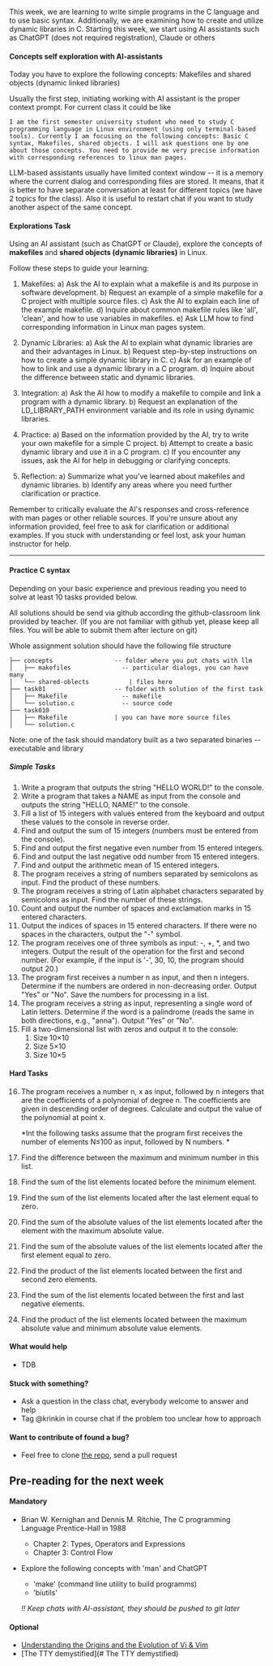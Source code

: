 
This week, we are learning to write simple programs in the C language and to use basic syntax. Additionally, we are examining how to create and utilize dynamic libraries in C. Starting this week, we start using AI assistants such as ChatGPT (does not required registration), Claude or others

#### Concepts self exploration with AI-assistants
Today you have to explore the following concepts: Makefiles and shared objects (dynamic linked libraries)

Usually the first step, initiating working with AI assistant is the proper context prompt. For current class it could be like
```
I am the first semester university student who need to study C programming language in Linux environment (using only terminal-based tools). Currently I am focusing on the following concepts: Basic C syntax, Makefiles, shared objects. I will ask questions one by one about those concepts. You need to provide me very precise information with corresponding references to linux man pages. 
```

LLM-based assistants usually have limited context window -- it is a memory where the current dialog and corresponding files are stored. It means, that it is better to have separate conversation at least for different topics (we have 2 topics for the class). Also it is useful to restart chat if you want to study another aspect of the same concept.

#### Explorations Task
 Using an AI assistant (such as ChatGPT or Claude), explore the concepts of **makefiles** and **shared objects (dynamic libraries)** in Linux. 
 
 Follow these steps to guide your learning:

1. Makefiles: a) Ask the AI to explain what a makefile is and its purpose in software development. b) Request an example of a simple makefile for a C project with multiple source files. c) Ask the AI to explain each line of the example makefile. d) Inquire about common makefile rules like 'all', 'clean', and how to use variables in makefiles. e) Ask LLM how to find corresponding information in Linux man pages system.

2. Dynamic Libraries: a) Ask the AI to explain what dynamic libraries are and their advantages in Linux. b) Request step-by-step instructions on how to create a simple dynamic library in C. c) Ask for an example of how to link and use a dynamic library in a C program. d) Inquire about the difference between static and dynamic libraries.
  
3. Integration: a) Ask the AI how to modify a makefile to compile and link a program with a dynamic library. b) Request an explanation of the LD_LIBRARY_PATH environment variable and its role in using dynamic libraries.
   
4. Practice: a) Based on the information provided by the AI, try to write your own makefile for a simple C project. b) Attempt to create a basic dynamic library and use it in a C program. c) If you encounter any issues, ask the AI for help in debugging or clarifying concepts.
   
5. Reflection: a) Summarize what you've learned about makefiles and dynamic libraries. b) Identify any areas where you need further clarification or practice.

Remember to critically evaluate the AI's responses and cross-reference with man pages or other reliable sources. If you're unsure about any information provided, feel free to ask for clarification or additional examples. If you stuck with understanding or feel lost, ask your human instructor for help.

---
#### Practice C syntax

Depending on your basic experience and previous reading you need to solve at least 10 tasks provided below. 

All solutions should be send via github according the github-classroom link provided by teacher. (If you are not familiar with github yet, please keep all files. You will be able to submit them after lecture on git)

Whole assignment solution should have the following file structure
```
├── concepts                 -- folder where you put chats with llm
│   ├── makefiles              -- particular dialogs, you can have many
│   └── shared-oblects           | files here 
├── task01                   -- folder with solution of the first task
│   ├── Makefile               -- makefile
│   └── solution.c             -- source code 
├── task010
│   ├── Makefile             | you can have more source files
│   └── solution.c

```

Note: one of the task should mandatory built as a two separated binaries -- executable and library
##### Simple Tasks

1. Write a program that outputs the string "HELLO WORLD!" to the console.
2. Write a program that takes a NAME as input from the console and outputs the string "HELLO, NAME!" to the console.
3. Fill a list of 15 integers with values entered from the keyboard and output these values to the console in reverse order.
4. Find and output the sum of 15 integers (numbers must be entered from the console).
5. Find and output the first negative even number from 15 entered integers.
6. Find and output the last negative odd number from 15 entered integers.
7. Find and output the arithmetic mean of 15 entered integers.
8. The program receives a string of numbers separated by semicolons as input. Find the product of these numbers.
9. The program receives a string of Latin alphabet characters separated by semicolons as input. Find the number of these strings.
10. Count and output the number of spaces and exclamation marks in 15 entered characters.
11. Output the indices of spaces in 15 entered characters. If there were no spaces in the characters, output the "-" symbol.
12. The program receives one of three symbols as input: -, +, \*, and two integers. Output the result of the operation for the first and second number. (For example, if the input is '-', 30, 10, the program should output 20.)
13. The program first receives a number n as input, and then n integers. Determine if the numbers are ordered in non-decreasing order. Output "Yes" or "No". Save the numbers for processing in a list.
14. The program receives a string as input, representing a single word of Latin letters. Determine if the word is a palindrome (reads the same in both directions, e.g., "anna"). Output "Yes" or "No".
15. Fill a two-dimensional list with zeros and output it to the console:
    1. Size 10×10
    2. Size 5×10
    3. Size 10×5

#### Hard Tasks
16. The program receives a number n, x as input, followed by n integers that are the coefficients of a polynomial of degree n. The coefficients are given in descending order of degrees. Calculate and output the value of the polynomial at point x. 

	 *Int the following tasks assume that the program first receives the number of elements N≤100 as input, followed by N numbers. *

17. Find the difference between the maximum and minimum number in this list. 
18. Find the sum of the list elements located before the minimum element. 
19. Find the sum of the list elements located after the last element equal to zero. 
20. Find the sum of the absolute values of the list elements located after the element with the maximum absolute value. 
21. Find the sum of the absolute values of the list elements located after the first element equal to zero. 
22. Find the product of the list elements located between the first and second zero elements. 
23. Find the sum of the list elements located between the first and last negative elements. 
24. Find the product of the list elements located between the maximum absolute value and minimum absolute value elements. 

#### What would help
- TDB

#### Stuck with something?
- Ask a question in the class chat, everybody welcome to answer and help
- Tag @krinkin in course chat if the problem too unclear how to approach

#### Want to contribute of found a bug?
- Feel free to clone [the repo](https://github.com/programming-fundamentals-class/supplementary-2024), send a pull request

## Pre-reading for the next week

#### Mandatory
- Brian W. Kernighan and Dennis M. Ritchie, The C programming Language Prentice-Hall in 1988
	- Chapter 2: Types, Operators and Expressions
	- Chapter 3: Control Flow
- Explore the following concepts with 'man' and ChatGPT
	- 'make' (command line utility to build programms)
	- 'biutils'
	  
	*!! Keep chats with AI-assistant, they should be pushed to git later*

#### Optional
- [Understanding the Origins and the Evolution of Vi & Vim](https://pikuma.com/blog/origins-of-vim-text-editor)
- [The TTY demystified](# The TTY demystified)
 